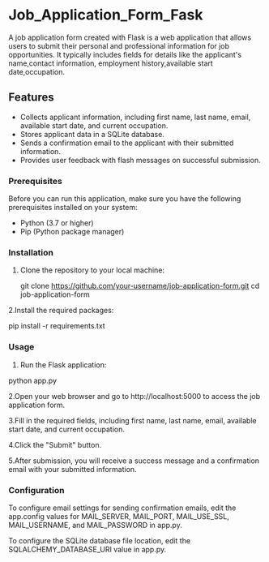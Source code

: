 # Job_Application_Form_Fask
A job application form created with Flask is a web application that allows users to submit their personal and professional information for job opportunities. It typically includes fields for details like the applicant's name,contact information, employment history,available start date,occupation.

## Features

- Collects applicant information, including first name, last name, email, available start date, and current occupation.
- Stores applicant data in a SQLite database.
- Sends a confirmation email to the applicant with their submitted information.
- Provides user feedback with flash messages on successful submission.

### Prerequisites

Before you can run this application, make sure you have the following prerequisites installed on your system:

- Python (3.7 or higher)
- Pip (Python package manager)

### Installation

1. Clone the repository to your local machine:

   git clone https://github.com/your-username/job-application-form.git
   cd job-application-form
   
2.Install the required packages:

pip install -r requirements.txt

### Usage
1. Run the Flask application:

python app.py

2.Open your web browser and go to http://localhost:5000 to access the job application form.

3.Fill in the required fields, including first name, last name, email, available start date, and current occupation.

4.Click the "Submit" button.

5.After submission, you will receive a success message and a confirmation email with your submitted information.

### Configuration

To configure email settings for sending confirmation emails, edit the app.config values for MAIL_SERVER, MAIL_PORT, MAIL_USE_SSL, MAIL_USERNAME, and MAIL_PASSWORD in app.py.

To configure the SQLite database file location, edit the SQLALCHEMY_DATABASE_URI value in app.py.

